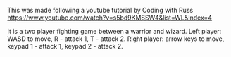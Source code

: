This was made following a youtube tutorial by Coding with Russ https://www.youtube.com/watch?v=s5bd9KMSSW4&list=WL&index=4

It is a two player fighting game between a warrior and wizard.
Left player:  WASD to move,       R - attack 1,        T - attack 2.
Right player: arrow keys to move, keypad 1 - attack 1, keypad 2 - attack 2.
